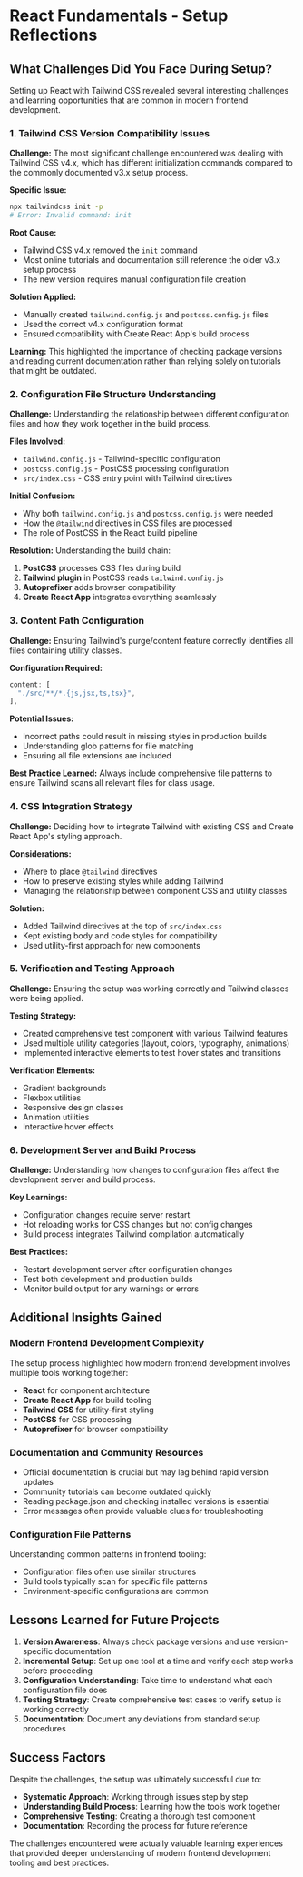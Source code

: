 # React Fundamentals - Setup Reflections

## What Challenges Did You Face During Setup?

Setting up React with Tailwind CSS revealed several interesting challenges and learning opportunities that are common in modern frontend development.

### **1. Tailwind CSS Version Compatibility Issues**

**Challenge:**
The most significant challenge encountered was dealing with Tailwind CSS v4.x, which has different initialization commands compared to the commonly documented v3.x setup process.

**Specific Issue:**
```bash
npx tailwindcss init -p
# Error: Invalid command: init
```

**Root Cause:**
- Tailwind CSS v4.x removed the `init` command
- Most online tutorials and documentation still reference the older v3.x setup process
- The new version requires manual configuration file creation

**Solution Applied:**
- Manually created `tailwind.config.js` and `postcss.config.js` files
- Used the correct v4.x configuration format
- Ensured compatibility with Create React App's build process

**Learning:**
This highlighted the importance of checking package versions and reading current documentation rather than relying solely on tutorials that might be outdated.

### **2. Configuration File Structure Understanding**

**Challenge:**
Understanding the relationship between different configuration files and how they work together in the build process.

**Files Involved:**
- `tailwind.config.js` - Tailwind-specific configuration
- `postcss.config.js` - PostCSS processing configuration
- `src/index.css` - CSS entry point with Tailwind directives

**Initial Confusion:**
- Why both `tailwind.config.js` and `postcss.config.js` were needed
- How the `@tailwind` directives in CSS files are processed
- The role of PostCSS in the React build pipeline

**Resolution:**
Understanding the build chain:
1. **PostCSS** processes CSS files during build
2. **Tailwind plugin** in PostCSS reads `tailwind.config.js`
3. **Autoprefixer** adds browser compatibility
4. **Create React App** integrates everything seamlessly

### **3. Content Path Configuration**

**Challenge:**
Ensuring Tailwind's purge/content feature correctly identifies all files containing utility classes.

**Configuration Required:**
```javascript
content: [
  "./src/**/*.{js,jsx,ts,tsx}",
],
```

**Potential Issues:**
- Incorrect paths could result in missing styles in production builds
- Understanding glob patterns for file matching
- Ensuring all file extensions are included

**Best Practice Learned:**
Always include comprehensive file patterns to ensure Tailwind scans all relevant files for class usage.

### **4. CSS Integration Strategy**

**Challenge:**
Deciding how to integrate Tailwind with existing CSS and Create React App's styling approach.

**Considerations:**
- Where to place `@tailwind` directives
- How to preserve existing styles while adding Tailwind
- Managing the relationship between component CSS and utility classes

**Solution:**
- Added Tailwind directives at the top of `src/index.css`
- Kept existing body and code styles for compatibility
- Used utility-first approach for new components

### **5. Verification and Testing Approach**

**Challenge:**
Ensuring the setup was working correctly and Tailwind classes were being applied.

**Testing Strategy:**
- Created comprehensive test component with various Tailwind features
- Used multiple utility categories (layout, colors, typography, animations)
- Implemented interactive elements to test hover states and transitions

**Verification Elements:**
- Gradient backgrounds
- Flexbox utilities
- Responsive design classes
- Animation utilities
- Interactive hover effects

### **6. Development Server and Build Process**

**Challenge:**
Understanding how changes to configuration files affect the development server and build process.

**Key Learnings:**
- Configuration changes require server restart
- Hot reloading works for CSS changes but not config changes
- Build process integrates Tailwind compilation automatically

**Best Practices:**
- Restart development server after configuration changes
- Test both development and production builds
- Monitor build output for any warnings or errors

## **Additional Insights Gained**

### **Modern Frontend Development Complexity**
The setup process highlighted how modern frontend development involves multiple tools working together:
- **React** for component architecture
- **Create React App** for build tooling
- **Tailwind CSS** for utility-first styling
- **PostCSS** for CSS processing
- **Autoprefixer** for browser compatibility

### **Documentation and Community Resources**
- Official documentation is crucial but may lag behind rapid version updates
- Community tutorials can become outdated quickly
- Reading package.json and checking installed versions is essential
- Error messages often provide valuable clues for troubleshooting

### **Configuration File Patterns**
Understanding common patterns in frontend tooling:
- Configuration files often use similar structures
- Build tools typically scan for specific file patterns
- Environment-specific configurations are common

## **Lessons Learned for Future Projects**

1. **Version Awareness**: Always check package versions and use version-specific documentation
2. **Incremental Setup**: Set up one tool at a time and verify each step works before proceeding
3. **Configuration Understanding**: Take time to understand what each configuration file does
4. **Testing Strategy**: Create comprehensive test cases to verify setup is working correctly
5. **Documentation**: Document any deviations from standard setup procedures

## **Success Factors**

Despite the challenges, the setup was ultimately successful due to:
- **Systematic Approach**: Working through issues step by step
- **Understanding Build Process**: Learning how the tools work together
- **Comprehensive Testing**: Creating a thorough test component
- **Documentation**: Recording the process for future reference

The challenges encountered were actually valuable learning experiences that provided deeper understanding of modern frontend development tooling and best practices.
